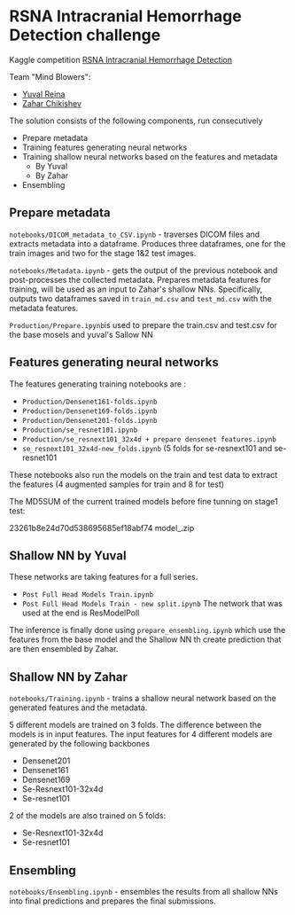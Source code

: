 # RSNA Intracranial Hemorrhage Detection challenge

Kaggle competition [RSNA Intracranial Hemorrhage Detection](https://www.kaggle.com/c/rsna-intracranial-hemorrhage-detection/overview)

Team "Mind Blowers":

* [Yuval Reina](https://www.kaggle.com/yuval6967)
* [Zahar Chikishev](https://www.kaggle.com/zaharch)

The solution consists of the following components, run consecutively

* Prepare metadata
* Training features generating neural networks
* Training shallow neural networks based on the features and metadata
   * By Yuval
   * By Zahar
* Ensembling


## Prepare metadata

`notebooks/DICOM_metadata_to_CSV.ipynb` - traverses DICOM files and extracts metadata into a dataframe. Produces three dataframes, one for the train images and two for the stage 1&2 test images.

`notebooks/Metadata.ipynb` - gets the output of the previous notebook and post-processes the collected metadata. Prepares metadata features for training, will be used as an input to Zahar's shallow NNs. Specifically, outputs two dataframes saved in `train_md.csv` and `test_md.csv` with the metadata features. 

`Production/Prepare.ipynb`is used to prepare the train.csv and test.csv for the base mosels and yuval's Sallow NN
## Features generating neural networks
The features generating training notebooks are :
* `Production/Densenet161-folds.ipynb`
* `Production/Densenet169-folds.ipynb`
* `Production/Densenet201-folds.ipynb`
* `Production/se_resnet101.ipynb`
* `Production/se_resnext101_32x4d + prepare densenet features.ipynb`
* `se_resnext101_32x4d-new_folds.ipynb`  (5 folds for se-resnext101 and se-resnet101

These notebooks also run the models on the train and test data to extract the features (4 augmented samples for train and 8 for test)

The MD5SUM of the current trained models before fine tunning on stage1 test:

23261b8e24d70d538695685ef18abf74  model_.zip

## Shallow NN by Yuval
These networks are taking features for a full series. 
* `Post Full Head Models Train.ipynb`
* `Post Full Head Models Train - new split.ipynb`
The network that was used at the end is ResModelPoll

The inference is finally done using  `prepare_ensembling.ipynb` which use the features from the base model and the Shallow NN th create prediction that are then ensembled by Zahar.

## Shallow NN by Zahar

`notebooks/Training.ipynb` - trains a shallow neural network based on the generated features and the metadata. 

5 different models are trained on 3 folds. The difference between the models is in input features. The input features for 4 different models are generated by the following backbones

* Densenet201
* Densenet161
* Densenet169
* Se-Resnext101-32x4d
* Se-resnet101

2 of the models are also trained on 5 folds:

* Se-Resnext101-32x4d
* Se-resnet101

## Ensembling

`notebooks/Ensembling.ipynb` - ensembles the results from all shallow NNs into final predictions and prepares the final submissions.
